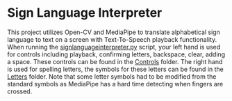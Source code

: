 # Sign Language Interpreter

This project utilizes Open-CV and MediaPipe to translate alphabetical sign language to text on a screen with Text-To-Speech playback functionality. When running the [signlanguageinterpreter.py](signlanguageinterpreter.py) script, your left hand is used for controls including playback, confirming letters, backspace, clear, adding a space. These controls can be found in the [Controls](Controls) folder. The right hand is used for spelling letters, the symbols for these letters can be found in the [Letters](Letters) folder. Note that some letter symbols had to be modified from the standard symbols as MediaPipe has a hard time detecting when fingers are crossed.
